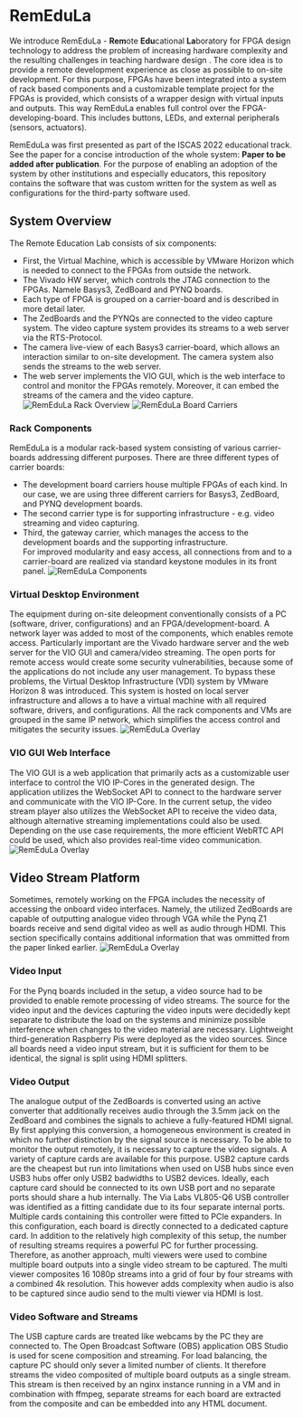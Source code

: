 # RemEduLa
We introduce RemEduLa - **Rem**ote **Edu**cational **La**boratory for FPGA design technology to address the problem of increasing hardware complexity and the resulting challenges in teaching hardware design . The core idea is to provide a remote development experience as close as possible to on-site development. For this purpose, FPGAs have been integrated into a system of rack based components and a customizable template project for the FPGAs is provided, which consists of a wrapper design with virtual inputs and outputs. This way RemEduLa enables full control over the FPGA-developing-board. This includes buttons, LEDs, and external peripherals (sensors, actuators).

RemEduLa was first presented as part of the ISCAS 2022 educational track. See the paper for a concise introduction of the whole system: **Paper to be added after publication**. For the purpose of enabling an adoption of the system by other institutions and especially educators, this repository contains the software that was custom written for the system as well as configurations for the third-party software used.

## System Overview
The Remote Education Lab consists of six components: 
- First, the Virtual Machine, which is accessible by VMware Horizon which is needed to connect to the FPGAs from outside the network. 
- The Vivado HW server, which controls the JTAG connection to the FPGAs. Namele Basys3, ZedBoard and PYNQ boards. 
- Each type of FPGA is grouped on a carrier-board and is described in more detail later. 
- The ZedBoards and the PYNQs are connected to the video capture system. The video capture system provides its streams to a web server via the RTS-Protocol. 
- The camera live-view of each Basys3 carrier-board, which allows an interaction similar to on-site development. The camera system also sends the streams to the web server. 
- The web server implements the VIO GUI, which is the web interface to control and monitor the FPGAs remotely. Moreover, it can embed the streams of the camera and the video capture.
![RemEduLa Rack Overview](https://github.com/iti-luebeck/RemEduLa/blob/main/CAD/Renderings/lq/system-overview-c.png?raw=true)
![RemEduLa Board Carriers](https://github.com/iti-luebeck/RemEduLa/blob/main/figures/board-carriers.png?raw=true)
### Rack Components
RemEduLa is a modular rack-based system consisting of various carrier-boards addressing different purposes. There are three different types of carrier boards: 
- The development board carriers house multiple FPGAs of each kind. In our case, we are using three different carriers for Basys3, ZedBoard, and PYNQ development boards. 
- The second carrier type is for supporting infrastructure - e.g. video streaming and video capturing. 
- Third, the gateway carrier, which manages the access to the development boards and the supporting infrastructure.  
For improved modularity and easy access, all connections from and to a carrier-board are realized via standard keystone modules in its front panel.
![RemEduLa Components](https://github.com/iti-luebeck/RemEduLa/blob/main/figures/vLab.png?raw=true)
### Virtual Desktop Environment
The equipment during on-site deleopment conventionally consists of a PC (software, driver, configurations) and an FPGA/development-board. A network layer was added to most of the components, which enables remote access. Particularly important are the Vivado hardware server and the web server for the VIO GUI and camera/video streaming. 
The open ports for remote access would create some security vulnerabilities, because some of the applications do not include any user management. To bypass these problems, the Virtual Desktop Infrastructure (VDI) system by VMware Horizon 8 was introduced. This system is hosted on local server infrastructure and allows a to have a virtual machine with all required software, drivers, and configurations. All the rack components and VMs are grouped in the same IP network, which simplifies the access control and mitigates the security issues. 
![RemEduLa Overlay](https://github.com/iti-luebeck/RemEduLa/blob/main/figures/Overlay.png?raw=true)
### VIO GUI Web Interface
The VIO GUI is a web application that primarily acts as a customizable user interface to control the VIO IP-Cores in the generated design. The application utilizes the WebSocket API to connect to the hardware server and communicate with the VIO IP-Core. In the current setup, the video stream player also utilizes the WebSocket API to receive the video data, although alternative streaming implementations could also be used. Depending on the use case requirements, the more efficient WebRTC API could be used, which also provides real-time video communication. 
![RemEduLa Overlay](https://github.com/iti-luebeck/RemEduLa/blob/main/figures/VIO-GUI.png?raw=true)

## Video Stream Platform
Sometimes, remotely working on the FPGA includes the necessity of accessing the onboard video interfaces. Namely, the utilized ZedBoards are capable of outputting analogue video through VGA while the Pynq Z1 boards receive and send digital video as well as audio through HDMI. This section specifically contains additional information that was ommitted from the paper linked earlier.
![RemEduLa Overlay](https://github.com/iti-luebeck/RemEduLa/blob/main/figures/video-chain.png?raw=true)
### Video Input
For the Pynq boards included in the setup, a video source had to be provided to enable remote processing of video streams. The source for the video input and the devices capturing the video inputs were decidedly kept separate to distribute the load on the systems and minimize possible interference when changes to the video material are necessary. Lightweight third-generation Raspberry Pis were deployed as the video sources. 
Since all boards need a video input stream, but it is sufficient for them to be identical, the signal is split using HDMI splitters. 
### Video Output
The analogue output of the ZedBoards is converted using an active converter that additionally receives audio through the 3.5mm jack on the ZedBoard and combines the signals to achieve a fully-featured HDMI signal. By first applying this conversion, a homogeneous environment is created in which no further distinction by the signal source is necessary.
To be able to monitor the output remotely, it is necessary to capture the video signals. A variety of capture cards are available for this purpose. USB2 capture cards are the cheapest but run into limitations when used on USB hubs since even USB3 hubs offer only USB2 badwidths to USB2 devices. Ideally, each capture card should be connected to its own USB port and no separate ports should share a hub internally. The Via Labs VL805-Q6 USB controller was identified as a fitting candidate due to its four separate internal ports. Multiple cards containing this controller were fitted to PCIe expanders. In this configuration, each board is directly connected to a dedicated capture card. In addition to the relatively high complexity of this setup, the number of resulting streams requires a powerful  PC for further processing.
Therefore, as another approach, multi viewers were used to combine multiple board outputs into a single video stream to be captured. The multi viewer composites 16 1080p streams into a grid of four by four streams with a combined 4k resolution. This however adds complexity when audio is also to be captured since audio send to the multi viewer via HDMI is lost.
### Video Software and Streams
The USB capture cards are treated like webcams by the PC they are connected to. The Open Broadcast Software (OBS) application OBS Studio is used for scene composition and streaming.
For load balancing, the capture PC should only sever a limited number of clients. It therefore streams the video composited of multiple board outputs as a single stream. This stream is then received by an nginx instance running in a VM and in combination with ffmpeg, separate streams for each board are extracted from the composite and can be embedded into any HTML document.